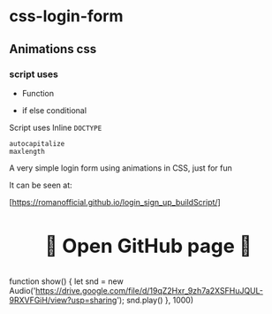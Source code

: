 # css-login-form #

## Animations css  ##

### script uses ###

* Function

* if else conditional 

Script uses Inline `DOCTYPE`

```
autocapitalize
maxlength

```
A very simple login form using animations in CSS, just for fun 


It can be seen at:

[https://romanofficial.github.io/login_sign_up_buildScript/]


<h3 style="text-align: center; font-size: 35px; border: none">
  <a href="https://github.com/romanofficial/login_sign_up_buildScript" target="_blank" style="text-decoration: none;">
    🔰 Open GitHub page 🔰
  </a>
</h3>


function show() {
            let snd = new Audio('https://drive.google.com/file/d/19qZ2Hxr_9zh7a2XSFHuJQUL-9RXVFGiH/view?usp=sharing');
            snd.play()
        }, 1000)
